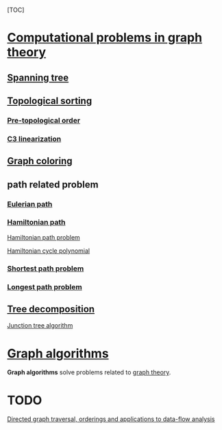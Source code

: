 [TOC]

# [Computational problems in graph theory](https://en.wikipedia.org/wiki/Category:Computational_problems_in_graph_theory)

## [Spanning tree](https://en.wikipedia.org/wiki/Spanning_tree)





## [Topological sorting](https://en.wikipedia.org/wiki/Topological_sorting)

### [Pre-topological order](https://en.wikipedia.org/wiki/Pre-topological_order)



### [C3 linearization](https://en.wikipedia.org/wiki/C3_linearization)



## [Graph coloring](https://en.wikipedia.org/wiki/Graph_coloring)





## path related problem

### [Eulerian path](https://en.wikipedia.org/wiki/Eulerian_path)



### [Hamiltonian path](https://en.wikipedia.org/wiki/Hamiltonian_path)

[Hamiltonian path problem](https://en.wikipedia.org/wiki/Hamiltonian_path_problem)

[Hamiltonian cycle polynomial](https://en.wikipedia.org/wiki/Hamiltonian_cycle_polynomial)



### [Shortest path problem](https://en.wikipedia.org/wiki/Shortest_path_problem)



### [Longest path problem](https://en.wikipedia.org/wiki/Longest_path_problem)



## [Tree decomposition](https://en.wikipedia.org/wiki/Tree_decomposition)

[Junction tree algorithm](https://en.wikipedia.org/wiki/Junction_tree_algorithm)

# [Graph algorithms](https://en.wikipedia.org/wiki/Category:Graph_algorithms)

**Graph algorithms** solve problems related to [graph theory](https://en.wikipedia.org/wiki/Graph_theory).





# TODO

[Directed graph traversal, orderings and applications to data-flow analysis](https://eli.thegreenplace.net/2015/directed-graph-traversal-orderings-and-applications-to-data-flow-analysis/)

